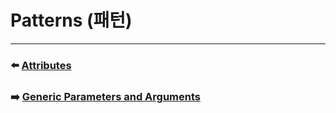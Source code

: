 # Patterns (패턴)


***

### ⬅️ [Attributes](https://github.com/Developer-Nova/Swift-Documentation/blob/main/Swift%20Documentation/3.Language%20Reference/7.Attributes.md)

### ➡️ [Generic Parameters and Arguments](https://github.com/Developer-Nova/Swift-Documentation/blob/main/Swift%20Documentation/3.Language%20Reference/9.Generic%20Parameters%20and%20Arguments.md)
